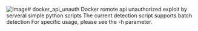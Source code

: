 ![image](https://github.com/user-attachments/assets/4bb53824-4f0d-46a1-bae7-48e1a4e0e2c0)# docker_api_unauth
Docker romote api unauthorized exploit by serveral simple python scripts
The current detection script supports batch detection
For specific usage, please see the -h parameter.
